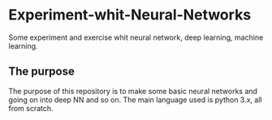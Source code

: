 # Experiment-whit-Neural-Networks
Some experiment and exercise whit neural network, deep learning, machine learning. 

## The purpose
The purpose of this repository is to make some basic neural networks and going on into deep NN and so on. 
The main language used is python 3.x, all from scratch.
